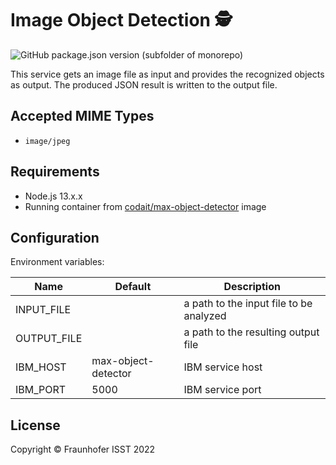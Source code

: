 # Image Object Detection 🕵️

![GitHub package.json version (subfolder of monorepo)](https://img.shields.io/github/package-json/v/FraunhoferISST/diva?color=green&filename=faas%2Fimage-object-detection%2Fpackage.json)

This service gets an image file as input and provides the recognized objects as output.
The produced JSON result is written to the output file.

## Accepted MIME Types

+ `image/jpeg`

## Requirements

+ Node.js 13.x.x
+ Running container from [codait/max-object-detector](https://hub.docker.com/r/codait/max-object-detector) image

## Configuration

Environment variables:

| Name | Default | Description |
| --- | --- | --- |
| INPUT_FILE | | a path to the input file to be analyzed |
| OUTPUT_FILE | | a path to the resulting output file |
| IBM_HOST | max-object-detector |  IBM service host |
| IBM_PORT | 5000  | IBM service port |

## License

Copyright © Fraunhofer ISST 2022
